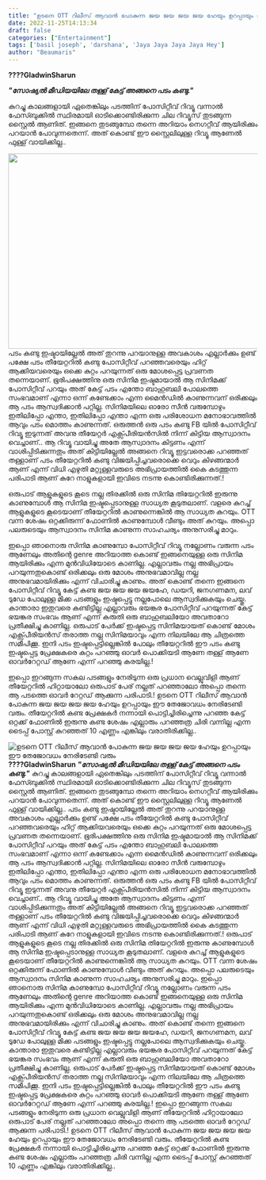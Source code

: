 ```yaml
---
title: "ഉടനെ OTT റിലീസ് ആവാൻ പോകുന്ന ജയ ജയ ജയ ജയ ഹേയും ഉറപ്പായും ഈ തേജോവധം നേരിടേണ്ടി വരും"
date: 2022-11-25T14:13:34
draft: false
categories: ["Entertainment"]
tags: ['basil joseph', 'darshana', 'Jaya Jaya Jaya Jaya Hey']
author: "Beaumaris"
---
```


<strong>????GladwinSharun</strong>

<strong><em>"സോഷ്യൽ മീഡിയയിലേ തള്ള് കേട്ട് അങ്ങനെ പടം കണ്ടു."</em></strong>

കുറച്ചു കാലങ്ങളായി ഏതെങ്കിലും പടത്തിന് പോസിറ്റീവ് റിവ്യൂ വന്നാൽ ഫേസ്ബുക്കിൽ സ്ഥിരമായി ഓടിക്കൊണ്ടിരിക്കുന്ന ചില റിവ്യൂസ് തുടങ്ങുന്ന സ്റ്റൈൽ ആണിത്. ഇങ്ങനെ തുടങ്ങുമ്പോ തന്നെ അറിയാം നെഗറ്റീവ് ആയിരിക്കും പറയാൻ പോവുന്നതെന്ന്. അത് കൊണ്ട് ഈ സ്റ്റൈലിലുള്ള റിവ്യൂ ആണേൽ ഫുള്ള് വായിക്കില്ല..

<img class="wp-image-363645 aligncenter" src="https://cdn.boolokam.com/articles/2022/11/qddfff-300x169.jpeg" alt="" width="699" height="394" />പടം കണ്ടു ഇഷ്ടായില്ലേൽ അത് തുറന്നു പറയാനുള്ള അവകാശം എല്ലാർക്കും ഉണ്ട് പക്ഷേ പടം തീയേറ്ററിൽ കണ്ടു പോസിറ്റീവ് പറഞ്ഞവരെയും ഹിറ്റ്‌ ആക്കിയവരെയും ഒക്കെ കുറ്റം പറയുന്നത് ഒരു മോശപ്പെട്ട പ്രവണത തന്നെയാണ്. ഭൂരിപക്ഷത്തിനു ഒരു സിനിമ ഇഷ്ടമായാൽ ആ സിനിമക്ക്‌ പോസിറ്റീവ് പറയും അത് കേട്ട് പടം എന്തോ ബാഹുബലി പോലത്തെ സംഭവമാണ് എന്നാ ഒന്ന് കണ്ടേക്കാം എന്ന മൈൻഡിൽ കാണുന്നവന് ഒരിക്കലും ആ പടം ആസ്വദിക്കാൻ പറ്റില്ല. സിനിമയിലെ ഓരോ സീൻ വരുമ്പോഴും ഇതിലിപ്പോ എന്താ, ഇതിലിപ്പോ എന്താ എന്ന ഒരു പരിശോധന മനോഭാവത്തിൽ ആവും പടം മൊത്തം കാണുന്നത്. ഒരുത്തൻ ഒരു പടം കണ്ടു FB യിൽ പോസിറ്റീവ് റിവ്യൂ ഇടുന്നത് അവനു തീയേറ്റർ എക്സ്പീരിയൻസിൽ നിന്ന് കിട്ടിയ ആസ്വാദനം വെച്ചാണ്.. ആ റിവ്യൂ വായിച്ചു അതേ ആസ്വാദനം കിട്ടണം എന്ന് വാശിപ്പിടിക്കുന്നതും അത് കിട്ടിയില്ലേൽ അങ്ങനെ റിവ്യൂ ഇട്ടവരൊക്ക പറഞ്ഞത് തള്ളാണ് പടം തീയേറ്ററിൽ കണ്ടു വിജയിപ്പിച്ചവരൊക്കെ വെറും കിഴങ്ങന്മാർ ആണ് എന്ന് വിധി എഴുതി മറ്റുള്ളവരുടെ അഭിപ്രായത്തിൽ കൈ കടത്തുന്ന പരിപാടി ആണ് കുറേ നാളുകളായി ഇവിടെ നടന്നു കൊണ്ടിരിക്കുന്നത്.!

ഒരുപാട് ആളുകളുടെ കൂടെ നല്ല തിരക്കിൽ ഒരു സിനിമ തിയേറ്ററിൽ ഇരുന്നു കാണുമ്പോൾ ആ സിനിമ ഇഷ്ടപ്പെടാനുള്ള സാധ്യത കൂടുതലാണ്. വളരെ കുറച്ച് ആളുകളുടെ കൂടെയാണ് തീയേറ്ററിൽ കാണുന്നെങ്കിൽ ആ സാധ്യത കുറയും. OTT വന്ന ശേഷം ഒറ്റക്കിരുന്ന് ഫോണിൽ കാണുമ്പോൾ വീണ്ടും അത് കുറയും. അപ്പൊ പലരുടെയും ആസ്വാദനം സിനിമ കാണുന്ന സാഹചര്യം അനുസരിച്ചു മാറും.

ഇപ്പൊ ഞാനൊരു സിനിമ കാണുമ്പോ പോസിറ്റീവ് റിവ്യൂ നല്ലോണം വരുന്ന പടം ആണേലും അതിന്റെ genre അറിയാത്ത കൊണ്ട് ഇങ്ങനെയുള്ള ഒരു സിനിമ ആയിരിക്കും എന്ന മുൻവിധിയോടെ കാണില്ല. എല്ലാവരും നല്ല അഭിപ്രായം പറയുന്നതുകൊണ്ട് ഒരിക്കലും ഒരു മോശം അനുഭവമാവില്ല നല്ല അനുഭവമായിരിക്കും എന്ന് വിചാരിച്ചു കാണും. അത് കൊണ്ട് തന്നെ ഇങ്ങനെ പോസിറ്റീവ് റിവ്യൂ കേട്ട് കണ്ട ജയ ജയ ജയ ജയഹേ, ഡയറി, ജനഗണമന, ലവ് ടുഡേ പോലുള്ള മിക്ക പടങ്ങളും ഇഷ്ടപ്പെട്ടു നല്ലപോലെ ആസ്വദിക്കുകയും ചെയ്തു. കാന്താരാ ഇതുവരെ കണ്ടിട്ടില്ല എല്ലാവരും ഭയങ്കര പോസിറ്റീവ് പറയുന്നത് കേട്ട് ഭയങ്കര സംഭവം ആണ് എന്ന് കരുതി ഒരു ബാഹുബലിയോ അവതാറോ പ്രതീക്ഷിച്ചു കാണില്ല. ഒരുപാട് പേർക്ക് ഇഷ്ടപ്പെട്ട സിനിമയായത് കൊണ്ട് മോശം എക്സ്പീരിയൻസ് തരാത്ത നല്ല സിനിമയാവും എന്ന നിലയിലേ ആ ചിത്രത്തെ സമീപിക്കൂ. ഇനി പടം ഇഷ്ടപ്പെട്ടില്ലെങ്കിൽ പോലും തീയേറ്ററിൽ ഈ പടം കണ്ടു ഇഷ്ടപ്പെട്ട പ്രേക്ഷകരെ കുറ്റം പറഞ്ഞു ഓവർ പൊക്കിയടി ആണേ തള്ള് ആണേ ഓവർറേറ്റഡ് ആണേ എന്ന് പറഞ്ഞു കരയില്ല.!

ഇപ്പൊ ഇറങ്ങുന്ന സകല പടങ്ങളും നേരിടുന്ന ഒരു പ്രധാന വെല്ലുവിളി ആണ് തീയേറ്ററിൽ ഹിറ്റായാലോ ഒരുപാട് പേര് നല്ലത് പറഞ്ഞാലോ അപ്പൊ തന്നെ ആ പടത്തെ ഓവർ റേറ്റഡ് ആക്കുന്ന പരിപാടി.! ഉടനെ OTT റിലീസ് ആവാൻ പോകുന്ന ജയ ജയ ജയ ജയ ഹേയും ഉറപ്പായും ഈ തേജോവധം നേരിടേണ്ടി വരും. തീയേറ്ററിൽ കണ്ട പ്രേക്ഷകർ നന്നായി പൊട്ടിച്ചിരിച്ചെന്നു പറഞ്ഞ കേട്ട് ഒറ്റക്ക് ഫോണിൽ ഇരുന്നു കണ്ട ശേഷം എല്ലാരും പറഞ്ഞത്ര ചിരി വന്നില്ല എന്ന ടൈപ്പ് പോസ്റ്റ്‌ കുറഞ്ഞത് 10 എണ്ണം എങ്കിലും വരാതിരിക്കില്ല..


![ഉടനെ OTT റിലീസ് ആവാൻ പോകുന്ന ജയ ജയ ജയ ജയ ഹേയും ഉറപ്പായും ഈ തേജോവധം നേരിടേണ്ടി വരും](https://cdn.boolokam.com/articles/2022/11/qddfff-300x169.jpeg)**????GladwinSharun** **_"സോഷ്യൽ മീഡിയയിലേ തള്ള് കേട്ട് അങ്ങനെ പടം കണ്ടു."_** കുറച്ചു കാലങ്ങളായി ഏതെങ്കിലും പടത്തിന് പോസിറ്റീവ് റിവ്യൂ വന്നാൽ ഫേസ്ബുക്കിൽ സ്ഥിരമായി ഓടിക്കൊണ്ടിരിക്കുന്ന ചില റിവ്യൂസ് തുടങ്ങുന്ന സ്റ്റൈൽ ആണിത്. ഇങ്ങനെ തുടങ്ങുമ്പോ തന്നെ അറിയാം നെഗറ്റീവ് ആയിരിക്കും പറയാൻ പോവുന്നതെന്ന്. അത് കൊണ്ട് ഈ സ്റ്റൈലിലുള്ള റിവ്യൂ ആണേൽ ഫുള്ള് വായിക്കില്ല.. പടം കണ്ടു ഇഷ്ടായില്ലേൽ അത് തുറന്നു പറയാനുള്ള അവകാശം എല്ലാർക്കും ഉണ്ട് പക്ഷേ പടം തീയേറ്ററിൽ കണ്ടു പോസിറ്റീവ് പറഞ്ഞവരെയും ഹിറ്റ്‌ ആക്കിയവരെയും ഒക്കെ കുറ്റം പറയുന്നത് ഒരു മോശപ്പെട്ട പ്രവണത തന്നെയാണ്. ഭൂരിപക്ഷത്തിനു ഒരു സിനിമ ഇഷ്ടമായാൽ ആ സിനിമക്ക്‌ പോസിറ്റീവ് പറയും അത് കേട്ട് പടം എന്തോ ബാഹുബലി പോലത്തെ സംഭവമാണ് എന്നാ ഒന്ന് കണ്ടേക്കാം എന്ന മൈൻഡിൽ കാണുന്നവന് ഒരിക്കലും ആ പടം ആസ്വദിക്കാൻ പറ്റില്ല. സിനിമയിലെ ഓരോ സീൻ വരുമ്പോഴും ഇതിലിപ്പോ എന്താ, ഇതിലിപ്പോ എന്താ എന്ന ഒരു പരിശോധന മനോഭാവത്തിൽ ആവും പടം മൊത്തം കാണുന്നത്. ഒരുത്തൻ ഒരു പടം കണ്ടു FB യിൽ പോസിറ്റീവ് റിവ്യൂ ഇടുന്നത് അവനു തീയേറ്റർ എക്സ്പീരിയൻസിൽ നിന്ന് കിട്ടിയ ആസ്വാദനം വെച്ചാണ്.. ആ റിവ്യൂ വായിച്ചു അതേ ആസ്വാദനം കിട്ടണം എന്ന് വാശിപ്പിടിക്കുന്നതും അത് കിട്ടിയില്ലേൽ അങ്ങനെ റിവ്യൂ ഇട്ടവരൊക്ക പറഞ്ഞത് തള്ളാണ് പടം തീയേറ്ററിൽ കണ്ടു വിജയിപ്പിച്ചവരൊക്കെ വെറും കിഴങ്ങന്മാർ ആണ് എന്ന് വിധി എഴുതി മറ്റുള്ളവരുടെ അഭിപ്രായത്തിൽ കൈ കടത്തുന്ന പരിപാടി ആണ് കുറേ നാളുകളായി ഇവിടെ നടന്നു കൊണ്ടിരിക്കുന്നത്.! ഒരുപാട് ആളുകളുടെ കൂടെ നല്ല തിരക്കിൽ ഒരു സിനിമ തിയേറ്ററിൽ ഇരുന്നു കാണുമ്പോൾ ആ സിനിമ ഇഷ്ടപ്പെടാനുള്ള സാധ്യത കൂടുതലാണ്. വളരെ കുറച്ച് ആളുകളുടെ കൂടെയാണ് തീയേറ്ററിൽ കാണുന്നെങ്കിൽ ആ സാധ്യത കുറയും. OTT വന്ന ശേഷം ഒറ്റക്കിരുന്ന് ഫോണിൽ കാണുമ്പോൾ വീണ്ടും അത് കുറയും. അപ്പൊ പലരുടെയും ആസ്വാദനം സിനിമ കാണുന്ന സാഹചര്യം അനുസരിച്ചു മാറും. ഇപ്പൊ ഞാനൊരു സിനിമ കാണുമ്പോ പോസിറ്റീവ് റിവ്യൂ നല്ലോണം വരുന്ന പടം ആണേലും അതിന്റെ genre അറിയാത്ത കൊണ്ട് ഇങ്ങനെയുള്ള ഒരു സിനിമ ആയിരിക്കും എന്ന മുൻവിധിയോടെ കാണില്ല. എല്ലാവരും നല്ല അഭിപ്രായം പറയുന്നതുകൊണ്ട് ഒരിക്കലും ഒരു മോശം അനുഭവമാവില്ല നല്ല അനുഭവമായിരിക്കും എന്ന് വിചാരിച്ചു കാണും. അത് കൊണ്ട് തന്നെ ഇങ്ങനെ പോസിറ്റീവ് റിവ്യൂ കേട്ട് കണ്ട ജയ ജയ ജയ ജയഹേ, ഡയറി, ജനഗണമന, ലവ് ടുഡേ പോലുള്ള മിക്ക പടങ്ങളും ഇഷ്ടപ്പെട്ടു നല്ലപോലെ ആസ്വദിക്കുകയും ചെയ്തു. കാന്താരാ ഇതുവരെ കണ്ടിട്ടില്ല എല്ലാവരും ഭയങ്കര പോസിറ്റീവ് പറയുന്നത് കേട്ട് ഭയങ്കര സംഭവം ആണ് എന്ന് കരുതി ഒരു ബാഹുബലിയോ അവതാറോ പ്രതീക്ഷിച്ചു കാണില്ല. ഒരുപാട് പേർക്ക് ഇഷ്ടപ്പെട്ട സിനിമയായത് കൊണ്ട് മോശം എക്സ്പീരിയൻസ് തരാത്ത നല്ല സിനിമയാവും എന്ന നിലയിലേ ആ ചിത്രത്തെ സമീപിക്കൂ. ഇനി പടം ഇഷ്ടപ്പെട്ടില്ലെങ്കിൽ പോലും തീയേറ്ററിൽ ഈ പടം കണ്ടു ഇഷ്ടപ്പെട്ട പ്രേക്ഷകരെ കുറ്റം പറഞ്ഞു ഓവർ പൊക്കിയടി ആണേ തള്ള് ആണേ ഓവർറേറ്റഡ് ആണേ എന്ന് പറഞ്ഞു കരയില്ല.! ഇപ്പൊ ഇറങ്ങുന്ന സകല പടങ്ങളും നേരിടുന്ന ഒരു പ്രധാന വെല്ലുവിളി ആണ് തീയേറ്ററിൽ ഹിറ്റായാലോ ഒരുപാട് പേര് നല്ലത് പറഞ്ഞാലോ അപ്പൊ തന്നെ ആ പടത്തെ ഓവർ റേറ്റഡ് ആക്കുന്ന പരിപാടി.! ഉടനെ OTT റിലീസ് ആവാൻ പോകുന്ന ജയ ജയ ജയ ജയ ഹേയും ഉറപ്പായും ഈ തേജോവധം നേരിടേണ്ടി വരും. തീയേറ്ററിൽ കണ്ട പ്രേക്ഷകർ നന്നായി പൊട്ടിച്ചിരിച്ചെന്നു പറഞ്ഞ കേട്ട് ഒറ്റക്ക് ഫോണിൽ ഇരുന്നു കണ്ട ശേഷം എല്ലാരും പറഞ്ഞത്ര ചിരി വന്നില്ല എന്ന ടൈപ്പ് പോസ്റ്റ്‌ കുറഞ്ഞത് 10 എണ്ണം എങ്കിലും വരാതിരിക്കില്ല..
